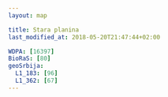 ```yaml
---
layout: map

title: Stara planina
last_modified_at: 2018-05-20T21:47:44+02:00

WDPA: [16397]
BioRaS: [80]
geoSrbija:
  L1_183: [96]
  L1_362: [67]
---
```

